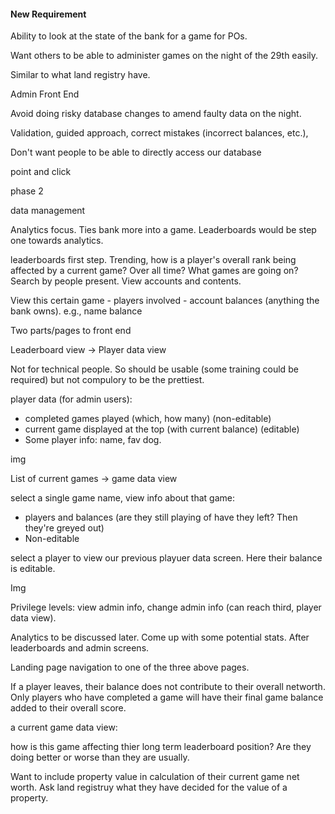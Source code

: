 #### New Requirement

Ability to look at the state of the bank for a game for POs. 

Want others to be able to administer games on the night of the 29th easily.

Similar to what land registry have.

Admin Front End

Avoid doing risky database changes to amend faulty data on the night.

Validation, guided approach, correct mistakes (incorrect balances, etc.),  

Don't want people to be able to directly access our database

point and click

phase 2

data management

Analytics focus. Ties bank more into a game. Leaderboards would be step one towards analytics. 

leaderboards first step. Trending, how is a player's overall rank being affected by a current game? Over all time? What games are going on? Search by people present. View accounts and contents. 

View this certain game - players involved - account balances (anything the bank owns). e.g., name balance

Two parts/pages to front end

Leaderboard view -> Player data view

Not for technical people. So should be usable (some training could be required) but not compulory to be the prettiest.

player data (for admin users): 

- completed games played (which, how many) (non-editable)
- current game displayed at the top (with current balance) (editable)
- Some player info: name, fav dog.

img





List of current games -> game data view

select a single game name, view info about that game:

- players and balances (are they still playing of have they left? Then they're greyed out)
- Non-editable

select a player to view our previous playuer data screen. Here their balance is editable.

Img

Privilege levels: view admin info, change admin info (can reach third, player data view).

Analytics to be discussed later. Come up with some potential stats. After leaderboards and admin screens.

Landing page navigation to one of the three above pages.

If a player leaves, their balance does not contribute to their overall networth. Only players who have completed a game will have their final game balance added to their overall score.

a current game data view: 

how is this game affecting thier long term leaderboard position? Are they doing better or worse than they are usually. 

Want to include property value in calculation of their current game net worth. Ask land registruy what they have decided for the value of a property. 


